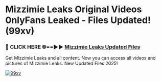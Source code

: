 # Mizzimie Leaks Original Videos 0nlyFans Leaked - Files Updated! (99xv)

<h3>🔴 CLICK HERE 🌐==►► <a href="https://tinyurl.com/2m67pmp6" rel="nofollow">Mizzimie Leaks Updated Files</a></h3>

Get Mizzimie Leaks and all content. Now you can access all videos and pictures of Mizzimie Leaks. New Updated Files 2025!

[![99xv](https://i.imgur.com/H4QAA4z.gif)](https://tinyurl.com/2m67pmp6)